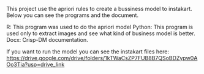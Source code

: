 This project use the apriori rules to create a bussiness model to instakart. Below you can see the programs and the document.

R: This program was used to do the apriori model
Python: This program is used only to extract images and see what kind of business model is better.
Docx: Crisp-DM documentation.

If you want to run the model you can see the instakart files here: https://drive.google.com/drive/folders/1kTWaCsZP7FUB8B7QSoBDZypw0AOo3Tia?usp=drive_link
